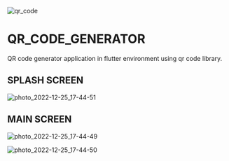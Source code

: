 ![qr_code](https://user-images.githubusercontent.com/98910348/215597817-e53fb189-d72e-4a60-8b89-425eba973cb6.jpg)

# QR_CODE_GENERATOR
 QR code generator application in flutter environment using qr code library.

## SPLASH SCREEN
![photo_2022-12-25_17-44-51](https://user-images.githubusercontent.com/98910348/209472580-f0ac0ef1-624e-40e4-842e-a96ff141857e.jpg)

## MAIN SCREEN
![photo_2022-12-25_17-44-49](https://user-images.githubusercontent.com/98910348/209472593-f2b477dd-0070-4dde-9d2a-04d6cfac26e6.jpg)

![photo_2022-12-25_17-44-50](https://user-images.githubusercontent.com/98910348/209472597-12b0269b-0b9e-4a10-a715-e63899cd7df0.jpg)
